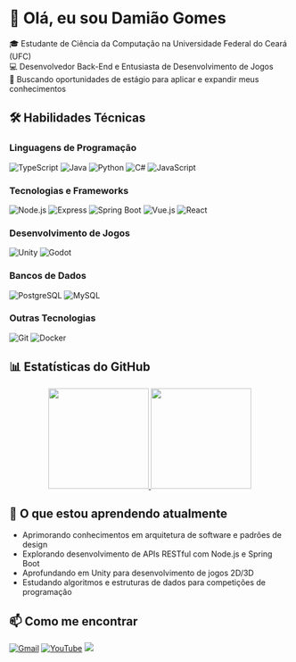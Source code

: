 # 👋 Olá, eu sou Damião Gomes

🎓 Estudante de Ciência da Computação na Universidade Federal do Ceará (UFC)  
💻 Desenvolvedor Back-End e Entusiasta de Desenvolvimento de Jogos  
🚀 Buscando oportunidades de estágio para aplicar e expandir meus conhecimentos

## 🛠️ Habilidades Técnicas

### Linguagens de Programação
![TypeScript](https://img.shields.io/badge/-TypeScript-3178C6?style=flat-square&logo=typescript&logoColor=white)
![Java](https://img.shields.io/badge/-Java-007396?style=flat-square&logo=java&logoColor=white)
![Python](https://img.shields.io/badge/-Python-3776AB?style=flat-square&logo=python&logoColor=white)
![C#](https://img.shields.io/badge/-C%23-239120?style=flat-square&logo=c-sharp&logoColor=white)
![JavaScript](https://img.shields.io/badge/-JavaScript-F7DF1E?style=flat-square&logo=javascript&logoColor=black)

### Tecnologias e Frameworks
![Node.js](https://img.shields.io/badge/-Node.js-339933?style=flat-square&logo=node.js&logoColor=white)
![Express](https://img.shields.io/badge/-Express-000000?style=flat-square&logo=express&logoColor=white)
![Spring Boot](https://img.shields.io/badge/-Spring%20Boot-6DB33F?style=flat-square&logo=spring&logoColor=white)
![Vue.js](https://img.shields.io/badge/-Vue.js-4FC08D?style=flat-square&logo=vue.js&logoColor=white)
![React](https://img.shields.io/badge/-React-61DAFB?style=flat-square&logo=react&logoColor=black)

### Desenvolvimento de Jogos
![Unity](https://img.shields.io/badge/-Unity-FFFFFF?style=flat-square&logo=unity&logoColor=black)
![Godot](https://img.shields.io/badge/-Godot-478CBF?style=flat-square&logo=godot-engine&logoColor=white)

### Bancos de Dados
![PostgreSQL](https://img.shields.io/badge/-PostgreSQL-4169E1?style=flat-square&logo=postgresql&logoColor=white)
![MySQL](https://img.shields.io/badge/-MySQL-4479A1?style=flat-square&logo=mysql&logoColor=white)

### Outras Tecnologias
![Git](https://img.shields.io/badge/-Git-F05032?style=flat-square&logo=git&logoColor=white)
![Docker](https://img.shields.io/badge/-Docker-2496ED?style=flat-square&logo=docker&logoColor=white)

## 📊 Estatísticas do GitHub

<div align="center">
  <a href="https://github.com/dam1aoGomes">
    <img height="180em" src="https://github-readme-stats.vercel.app/api?username=dam1aoGomes&show_icons=true&theme=radical&include_all_commits=true&count_private=true"/>
    <img height="180em" src="https://github-readme-stats.vercel.app/api/top-langs/?username=dam1aoGomes&layout=compact&langs_count=7&theme=radical"/>
  </a>
</div>

## 🌱 O que estou aprendendo atualmente

- Aprimorando conhecimentos em arquitetura de software e padrões de design
- Explorando desenvolvimento de APIs RESTful com Node.js e Spring Boot
- Aprofundando em Unity para desenvolvimento de jogos 2D/3D
- Estudando algoritmos e estruturas de dados para competições de programação

## 📫 Como me encontrar

[![Gmail](https://img.shields.io/badge/-damiao28.contato@gmail.com-D14836?style=flat-square&logo=gmail&logoColor=white)](mailto:damiao28.contato@gmail.com)
[![YouTube](https://img.shields.io/badge/-@menosdam-FF0000?style=flat-square&logo=youtube&logoColor=white)](https://www.youtube.com/@menosdam)
<a href="https://www.linkedin.com/in/damiao-gomes/" target="_blank"><img src="https://img.shields.io/badge/-LinkedIn-%230077B5?style=for-the-badge&logo=linkedin&logoColor=white" target="_blank"></a>
